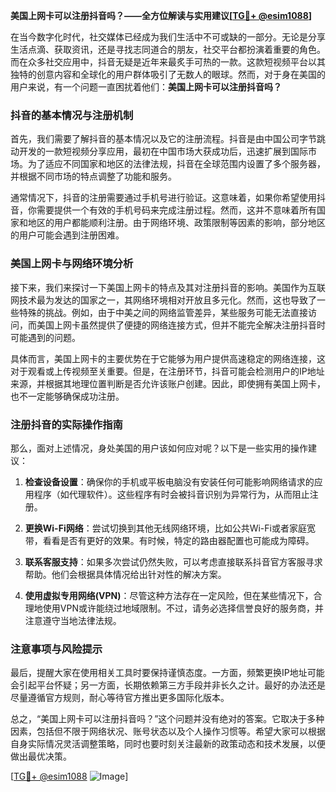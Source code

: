 **美国上网卡可以注册抖音吗？——全方位解读与实用建议[[TG💪+ @esim1088](https://t.me/s/esim1088)]**

在当今数字化时代，社交媒体已经成为我们生活中不可或缺的一部分。无论是分享生活点滴、获取资讯，还是寻找志同道合的朋友，社交平台都扮演着重要的角色。而在众多社交应用中，抖音无疑是近年来最炙手可热的一款。这款短视频平台以其独特的创意内容和全球化的用户群体吸引了无数人的眼球。然而，对于身在美国的用户来说，有一个问题一直困扰着他们：**美国上网卡可以注册抖音吗？**

### 抖音的基本情况与注册机制

首先，我们需要了解抖音的基本情况以及它的注册流程。抖音是由中国公司字节跳动开发的一款短视频分享应用，最初在中国市场大获成功后，迅速扩展到国际市场。为了适应不同国家和地区的法律法规，抖音在全球范围内设置了多个服务器，并根据不同市场的特点调整了功能和服务。

通常情况下，抖音的注册需要通过手机号进行验证。这意味着，如果你希望使用抖音，你需要提供一个有效的手机号码来完成注册过程。然而，这并不意味着所有国家和地区的用户都能顺利注册。由于网络环境、政策限制等因素的影响，部分地区的用户可能会遇到注册困难。

### 美国上网卡与网络环境分析

接下来，我们来探讨一下美国上网卡的特点及其对注册抖音的影响。美国作为互联网技术最为发达的国家之一，其网络环境相对开放且多元化。然而，这也导致了一些特殊的挑战。例如，由于中美之间的网络监管差异，某些服务可能无法直接访问，而美国上网卡虽然提供了便捷的网络连接方式，但并不能完全解决注册抖音时可能遇到的问题。

具体而言，美国上网卡的主要优势在于它能够为用户提供高速稳定的网络连接，这对于观看或上传视频至关重要。但是，在注册环节，抖音可能会检测用户的IP地址来源，并根据其地理位置判断是否允许该账户创建。因此，即使拥有美国上网卡，也不一定能够确保成功注册。

### 注册抖音的实际操作指南

那么，面对上述情况，身处美国的用户该如何应对呢？以下是一些实用的操作建议：

1. **检查设备设置**：确保你的手机或平板电脑没有安装任何可能影响网络请求的应用程序（如代理软件）。这些程序有时会被抖音识别为异常行为，从而阻止注册。
   
2. **更换Wi-Fi网络**：尝试切换到其他无线网络环境，比如公共Wi-Fi或者家庭宽带，看看是否有更好的效果。有时候，特定的路由器配置也可能成为障碍。

3. **联系客服支持**：如果多次尝试仍然失败，可以考虑直接联系抖音官方客服寻求帮助。他们会根据具体情况给出针对性的解决方案。

4. **使用虚拟专用网络(VPN)**：尽管这种方法存在一定风险，但在某些情况下，合理地使用VPN或许能绕过地域限制。不过，请务必选择信誉良好的服务商，并注意遵守当地法律法规。

### 注意事项与风险提示

最后，提醒大家在使用相关工具时要保持谨慎态度。一方面，频繁更换IP地址可能会引起平台怀疑；另一方面，长期依赖第三方手段并非长久之计。最好的办法还是尽量遵循官方规则，耐心等待官方推出更多国际化版本。

总之，“美国上网卡可以注册抖音吗？”这个问题并没有绝对的答案。它取决于多种因素，包括但不限于网络状况、账号状态以及个人操作习惯等。希望大家可以根据自身实际情况灵活调整策略，同时也要时刻关注最新的政策动态和技术发展，以便做出最优决策。

[[TG💪+ @esim1088](https://t.me/s/esim1088) ![Image](https://i.postimg.cc/4NQfJmqS/Snipaste-2025-05-13-00-14-12.png)]